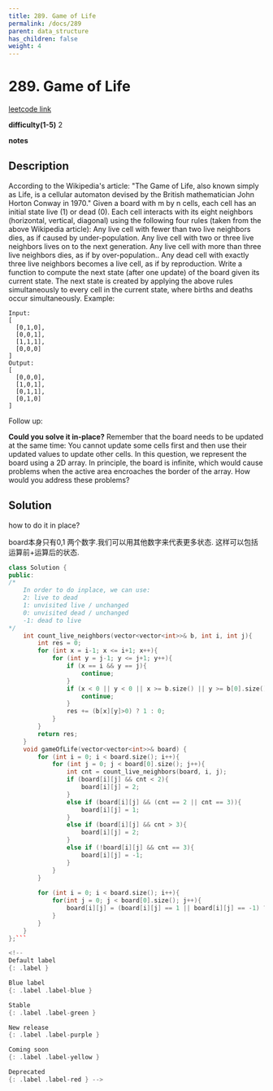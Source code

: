 ```yaml
---
title: 289. Game of Life
permalink: /docs/289
parent: data_structure
has_children: false
weight: 4
---
```

# 289. Game of Life
[leetcode link](https://leetcode.com/problems/game-of-life/)

**difficulty(1-5)** 
2

**notes**   


## Description
According to the Wikipedia's article: "The Game of Life, also known simply as Life, is a cellular automaton devised by the British mathematician John Horton Conway in 1970."
Given a board with m by n cells, each cell has an initial state live (1) or dead (0). Each cell interacts with its eight neighbors (horizontal, vertical, diagonal) using the following four rules (taken from the above Wikipedia article):
Any live cell with fewer than two live neighbors dies, as if caused by under-population.
Any live cell with two or three live neighbors lives on to the next generation.
Any live cell with more than three live neighbors dies, as if by over-population..
Any dead cell with exactly three live neighbors becomes a live cell, as if by reproduction.
Write a function to compute the next state (after one update) of the board given its current state. The next state is created by applying the above rules simultaneously to every cell in the current state, where births and deaths occur simultaneously.
Example:
```
Input: 
[
  [0,1,0],
  [0,0,1],
  [1,1,1],
  [0,0,0]
]
Output: 
[
  [0,0,0],
  [1,0,1],
  [0,1,1],
  [0,1,0]
]
```

Follow up:

**Could you solve it in-place?** Remember that the board needs to be updated at the same time: You cannot update some cells first and then use their updated values to update other cells.
In this question, we represent the board using a 2D array. In principle, the board is infinite, which would cause problems when the active area encroaches the border of the array. How would you address these problems?

## Solution
how to do it in place?

board本身只有0,1 两个数字.我们可以用其他数字来代表更多状态. 这样可以包括运算前+运算后的状态.

```c++
class Solution {
public:
/*
    In order to do inplace, we can use:
    2: live to dead
    1: unvisited live / unchanged
    0: unvisited dead / unchanged
    -1: dead to live
*/
    int count_live_neighbors(vector<vector<int>>& b, int i, int j){
        int res = 0;
        for (int x = i-1; x <= i+1; x++){
            for (int y = j-1; y <= j+1; y++){
                if (x == i && y == j){
                    continue;
                }
                if (x < 0 || y < 0 || x >= b.size() || y >= b[0].size()){
                    continue;
                }
                res += (b[x][y]>0) ? 1 : 0;
            }
        }
        return res;
    }
    void gameOfLife(vector<vector<int>>& board) {
        for (int i = 0; i < board.size(); i++){
            for (int j = 0; j < board[0].size(); j++){
                int cnt = count_live_neighbors(board, i, j);
                if (board[i][j] && cnt < 2){
                    board[i][j] = 2;
                }
                else if (board[i][j] && (cnt == 2 || cnt == 3)){
                    board[i][j] = 1;
                }
                else if (board[i][j] && cnt > 3){
                    board[i][j] = 2;
                }
                else if (!board[i][j] && cnt == 3){
                    board[i][j] = -1;
                }
            }
        }
        
        for (int i = 0; i < board.size(); i++){
            for(int j = 0; j < board[0].size(); j++){
                board[i][j] = (board[i][j] == 1 || board[i][j] == -1) ? 1 : 0;
            }
        }
    }
};```

<!-- 
Default label
{: .label }

Blue label
{: .label .label-blue }

Stable
{: .label .label-green }

New release
{: .label .label-purple }

Coming soon
{: .label .label-yellow }

Deprecated
{: .label .label-red } -->
